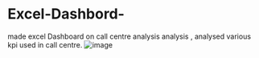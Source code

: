 # Excel-Dashbord-
made excel Dashboard on call centre analysis  analysis , analysed various kpi used in call centre.
![image](https://user-images.githubusercontent.com/108920574/185664871-98d6c040-fe15-4eb1-8a6d-30f9283395af.png)

